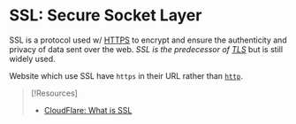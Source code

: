 
# SSL: Secure Socket Layer
SSL is a protocol used w/ [HTTPS](https://github.com/TrshPuppy/obsidian-notes/tree/main/networking/protocols/HTTPS.md) to encrypt and ensure the authenticity and privacy of data sent over the web. *SSL is the predecessor of [TLS](/networking/protocols/TLS.md)* but is still widely used.

Website which use SSL have `https` in their URL rather than [`http`](www/HTTP.md).

> [!Resources]
> - [CloudFlare: What is SSL](https://www.cloudflare.com/learning/ssl/what-is-ssl/)
